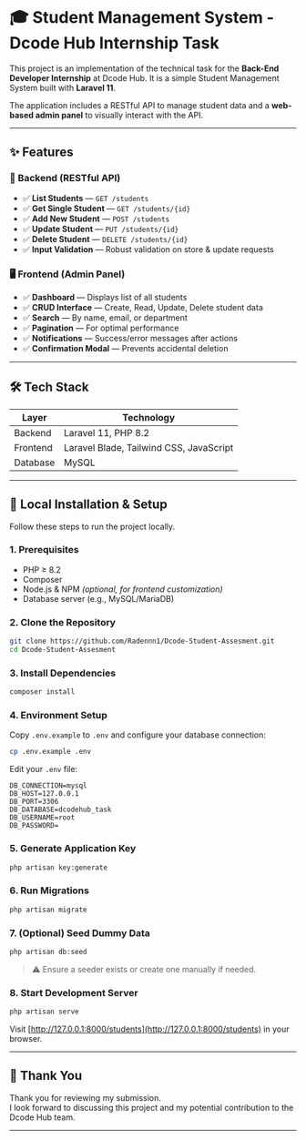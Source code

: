 
# 🎓 Student Management System - Dcode Hub Internship Task

This project is an implementation of the technical task for the **Back-End Developer Internship** at Dcode Hub. It is a simple Student Management System built with **Laravel 11**.

The application includes a RESTful API to manage student data and a **web-based admin panel** to visually interact with the API.

---

## ✨ Features

### 🧠 Backend (RESTful API)
- ✅ **List Students** — `GET /students`
- ✅ **Get Single Student** — `GET /students/{id}`
- ✅ **Add New Student** — `POST /students`
- ✅ **Update Student** — `PUT /students/{id}`
- ✅ **Delete Student** — `DELETE /students/{id}`
- ✅ **Input Validation** — Robust validation on store & update requests

### 🖥️ Frontend (Admin Panel)
- ✅ **Dashboard** — Displays list of all students
- ✅ **CRUD Interface** — Create, Read, Update, Delete student data
- ✅ **Search** — By name, email, or department
- ✅ **Pagination** — For optimal performance
- ✅ **Notifications** — Success/error messages after actions
- ✅ **Confirmation Modal** — Prevents accidental deletion

---

## 🛠️ Tech Stack

| Layer     | Technology                      |
|-----------|----------------------------------|
| Backend   | Laravel 11, PHP 8.2              |
| Frontend  | Laravel Blade, Tailwind CSS, JavaScript |
| Database  | MySQL                            |

---

## 🚀 Local Installation & Setup

Follow these steps to run the project locally.

### 1. Prerequisites
- PHP ≥ 8.2
- Composer
- Node.js & NPM *(optional, for frontend customization)*
- Database server (e.g., MySQL/MariaDB)

### 2. Clone the Repository
```bash
git clone https://github.com/Radennn1/Dcode-Student-Assesment.git
cd Dcode-Student-Assesment
```

### 3. Install Dependencies
```bash
composer install
```

### 4. Environment Setup
Copy `.env.example` to `.env` and configure your database connection:
```bash
cp .env.example .env
```

Edit your `.env` file:
```env
DB_CONNECTION=mysql
DB_HOST=127.0.0.1
DB_PORT=3306
DB_DATABASE=dcodehub_task
DB_USERNAME=root
DB_PASSWORD=
```

### 5. Generate Application Key
```bash
php artisan key:generate
```

### 6. Run Migrations
```bash
php artisan migrate
```

### 7. (Optional) Seed Dummy Data
```bash
php artisan db:seed
```
> ⚠️ Ensure a seeder exists or create one manually if needed.

### 8. Start Development Server
```bash
php artisan serve
```

Visit [http://127.0.0.1:8000/students](http://127.0.0.1:8000/students) in your browser.

---

## 🙏 Thank You

Thank you for reviewing my submission.  
I look forward to discussing this project and my potential contribution to the Dcode Hub team.

---
